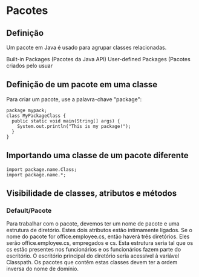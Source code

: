 # Pacotes
## Definição
Um pacote em Java é usado para agrupar classes relacionadas.

Built-in Packages (Pacotes da Java API)
User-defined Packages (Pacotes criados pelo usuar

## Definição de um pacote em uma classe
Para criar um pacote, use a palavra-chave "package":
```
package mypack;
class MyPackageClass {
  public static void main(String[] args) {
    System.out.println("This is my package!");
  }
}
```

## Importando uma classe de um pacote diferente
```
import package.name.Class;
import package.name.*;  
```

## Visibilidade de classes, atributos e métodos
### Default/Pacote
Para trabalhar com o pacote, devemos ter um nome de pacote e uma estrutura de diretório. Estes dois atributos estão intimamente ligados. Se o nome do pacote for office.employee.cs, então haverá três diretórios. Eles serão office.employee.cs, empregados e cs. Esta estrutura seria tal que os cs estão presentes nos funcionários e os funcionários fazem parte do escritório. O escritório principal do diretório seria acessível à variável Classpath. Os pacotes que contêm estas classes devem ter a ordem inversa do nome de domínio.
